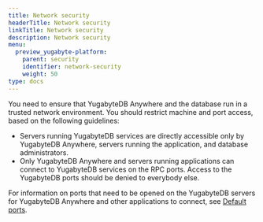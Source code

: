 ```yaml
---
title: Network security
headerTitle: Network security
linkTitle: Network security
description: Network security
menu:
  preview_yugabyte-platform:
    parent: security
    identifier: network-security
    weight: 50
type: docs
---
```


You need to ensure that YugabyteDB Anywhere and the database run in a trusted network environment. You should restrict machine and port access, based on the following guidelines:

- Servers running YugabyteDB services are directly accessible only by YugabyteDB Anywhere, servers running the application, and database administrators.
- Only YugabyteDB Anywhere and servers running applications can connect to YugabyteDB services on the RPC ports. Access to the YugabyteDB ports should be denied to everybody else.

For information on ports that need to be opened on the YugabyteDB servers for YugabyteDB Anywhere and other applications to connect, see [Default ports](../../../reference/configuration/default-ports).
